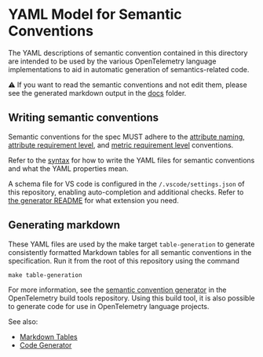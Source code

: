 # YAML Model for Semantic Conventions

The YAML descriptions of semantic convention contained in this directory are intended to
be used by the various OpenTelemetry language implementations to aid in automatic
generation of semantics-related code.

⚠ If you want to read the semantic conventions and not edit them, please see
the generated markdown output in the [docs](../docs/README.md) folder.

## Writing semantic conventions

Semantic conventions for the spec MUST adhere to the
[attribute naming](https://github.com/open-telemetry/opentelemetry-specification/tree/v1.21.0/specification/common/attribute-naming.md),
[attribute requirement level](https://github.com/open-telemetry/opentelemetry-specification/tree/v1.21.0/specification/common/attribute-requirement-level.md),
and [metric requirement level](https://github.com/open-telemetry/opentelemetry-specification/tree/v1.21.0/specification/metrics/metric-requirement-level.md) conventions.

Refer to the [syntax](https://github.com/open-telemetry/build-tools/tree/v0.18.0/semantic-conventions/syntax.md)
for how to write the YAML files for semantic conventions and what the YAML properties mean.

A schema file for VS code is configured in the `/.vscode/settings.json` of this
repository, enabling auto-completion and additional checks. Refer to
[the generator README](https://github.com/open-telemetry/build-tools/tree/v0.18.0/semantic-conventions/README.md) for what extension you need.

## Generating markdown

These YAML files are used by the make target `table-generation` to generate consistently
formatted Markdown tables for all semantic conventions in the specification. Run it from the root of this repository using the command

```
make table-generation
```

For more information, see the [semantic convention generator](https://github.com/open-telemetry/build-tools/tree/v0.18.0/semantic-conventions)
in the OpenTelemetry build tools repository.
Using this build tool, it is also possible to generate code for use in OpenTelemetry
language projects.

See also:

* [Markdown Tables](https://github.com/open-telemetry/build-tools/tree/main/semantic-conventions#markdown-tables)
* [Code Generator](https://github.com/open-telemetry/build-tools/tree/main/semantic-conventions#code-generator)

